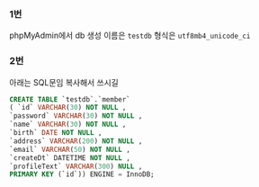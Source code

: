 ### 1번

phpMyAdmin에서 db 생성
이름은 `testdb`
형식은 `utf8mb4_unicode_ci`

### 2번
아래는 SQL문임 복사해서 쓰시길
```sql
CREATE TABLE `testdb`.`member` 
( `id` VARCHAR(30) NOT NULL , 
`password` VARCHAR(30) NOT NULL , 
`name` VARCHAR(30) NOT NULL , 
`birth` DATE NOT NULL , 
`address` VARCHAR(200) NOT NULL , 
`email` VARCHAR(50) NOT NULL , 
`createDt` DATETIME NOT NULL , 
`profileText` VARCHAR(300) NULL , 
PRIMARY KEY (`id`)) ENGINE = InnoDB;
```
